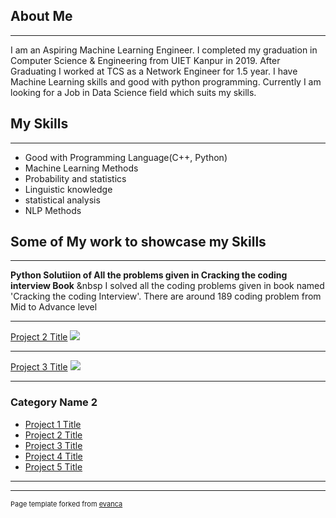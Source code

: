 ## About Me

---
I am an Aspiring Machine Learning Engineer. I completed my graduation in Computer Science & Engineering from UIET Kanpur in 2019. After Graduating I worked at TCS as a Network Engineer for 1.5 year. I have Machine Learning skills and good with python programming. Currently I am looking for a Job in Data Science field which suits my skills.

## My Skills

---
<ul>
  <li>Good with Programming Language(C++, Python) </li>
  <li>Machine Learning Methods</li>
  <li>Probability and statistics</li>
  <li>Linguistic knowledge</li>
  <li>statistical analysis </li>
  <li>NLP Methods</li>
</ul>  


## Some of My work to showcase my Skills

---




<b>Python Solutiion of All the problems given in Cracking the coding interview Book</b>
&nbsp I solved all the coding problems given in book named 'Cracking the coding Interview'. There are around 189 coding problem from Mid to Advance level


---
[Project 2 Title](/pdf/sample_presentation.pdf)
<img src="images/dummy_thumbnail.jpg?raw=true"/>

---
[Project 3 Title](http://example.com/)
<img src="images/dummy_thumbnail.jpg?raw=true"/>

---

### Category Name 2

- [Project 1 Title](http://example.com/)
- [Project 2 Title](http://example.com/)
- [Project 3 Title](http://example.com/)
- [Project 4 Title](http://example.com/)
- [Project 5 Title](http://example.com/)

---




---
<p style="font-size:11px">Page template forked from <a href="https://github.com/evanca/quick-portfolio">evanca</a></p>
<!-- Remove above link if you don't want to attibute -->
